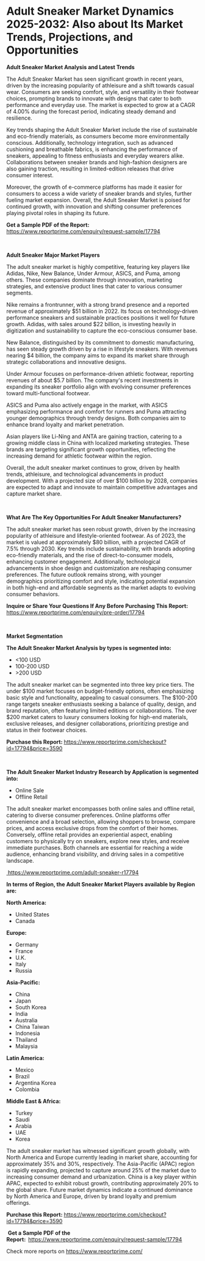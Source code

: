 <p><h1>Adult Sneaker Market Dynamics 2025-2032: Also about Its Market Trends, Projections, and Opportunities</h1></p><p><strong>Adult Sneaker Market Analysis and Latest Trends</strong></p>
<p><p>The Adult Sneaker Market has seen significant growth in recent years, driven by the increasing popularity of athleisure and a shift towards casual wear. Consumers are seeking comfort, style, and versatility in their footwear choices, prompting brands to innovate with designs that cater to both performance and everyday use. The market is expected to grow at a CAGR of 4.00% during the forecast period, indicating steady demand and resilience.</p><p>Key trends shaping the Adult Sneaker Market include the rise of sustainable and eco-friendly materials, as consumers become more environmentally conscious. Additionally, technology integration, such as advanced cushioning and breathable fabrics, is enhancing the performance of sneakers, appealing to fitness enthusiasts and everyday wearers alike. Collaborations between sneaker brands and high-fashion designers are also gaining traction, resulting in limited-edition releases that drive consumer interest.</p><p>Moreover, the growth of e-commerce platforms has made it easier for consumers to access a wide variety of sneaker brands and styles, further fueling market expansion. Overall, the Adult Sneaker Market is poised for continued growth, with innovation and shifting consumer preferences playing pivotal roles in shaping its future.</p></p>
<p><strong>Get a Sample PDF of the Report:&nbsp;</strong> <a href="https://www.reportprime.com/enquiry/request-sample/17794?utm_campaign=2515&utm_medium=2&utm_source=Github&utm_content=ia&utm_term=18032025&utm_id=adult-sneaker">https://www.reportprime.com/enquiry/request-sample/17794</a></p>
<p>&nbsp;</p>
<p><strong>Adult Sneaker Major Market Players</strong></p>
<p><p>The adult sneaker market is highly competitive, featuring key players like Adidas, Nike, New Balance, Under Armour, ASICS, and Puma, among others. These companies dominate through innovation, marketing strategies, and extensive product lines that cater to various consumer segments.</p><p>Nike remains a frontrunner, with a strong brand presence and a reported revenue of approximately $51 billion in 2022. Its focus on technology-driven performance sneakers and sustainable practices positions it well for future growth. Adidas, with sales around $22 billion, is investing heavily in digitization and sustainability to capture the eco-conscious consumer base.</p><p>New Balance, distinguished by its commitment to domestic manufacturing, has seen steady growth driven by a rise in lifestyle sneakers. With revenues nearing $4 billion, the company aims to expand its market share through strategic collaborations and innovative designs.</p><p>Under Armour focuses on performance-driven athletic footwear, reporting revenues of about $5.7 billion. The company's recent investments in expanding its sneaker portfolio align with evolving consumer preferences toward multi-functional footwear.</p><p>ASICS and Puma also actively engage in the market, with ASICS emphasizing performance and comfort for runners and Puma attracting younger demographics through trendy designs. Both companies aim to enhance brand loyalty and market penetration.</p><p>Asian players like Li-Ning and ANTA are gaining traction, catering to a growing middle class in China with localized marketing strategies. These brands are targeting significant growth opportunities, reflecting the increasing demand for athletic footwear within the region.</p><p>Overall, the adult sneaker market continues to grow, driven by health trends, athleisure, and technological advancements in product development. With a projected size of over $100 billion by 2028, companies are expected to adapt and innovate to maintain competitive advantages and capture market share.</p></p>
<p>&nbsp;</p>
<p><strong>What Are The Key Opportunities For Adult Sneaker Manufacturers?</strong></p>
<p><p>The adult sneaker market has seen robust growth, driven by the increasing popularity of athleisure and lifestyle-oriented footwear. As of 2023, the market is valued at approximately $80 billion, with a projected CAGR of 7.5% through 2030. Key trends include sustainability, with brands adopting eco-friendly materials, and the rise of direct-to-consumer models, enhancing customer engagement. Additionally, technological advancements in shoe design and customization are reshaping consumer preferences. The future outlook remains strong, with younger demographics prioritizing comfort and style, indicating potential expansion in both high-end and affordable segments as the market adapts to evolving consumer behaviors.</p></p>
<p><strong>Inquire or Share Your Questions If Any Before Purchasing This Report:</strong> <a href="https://www.reportprime.com/enquiry/pre-order/17794?utm_campaign=2515&utm_medium=2&utm_source=Github&utm_content=ia&utm_term=18032025&utm_id=adult-sneaker">https://www.reportprime.com/enquiry/pre-order/17794</a></p>
<p>&nbsp;</p>
<p><strong>Market Segmentation</strong></p>
<p><strong>The Adult Sneaker Market Analysis by types is segmented into:</strong></p>
<p><ul><li><100 USD</li><li>100-200 USD</li><li>>200 USD</li></ul></p>
<p><p>The adult sneaker market can be segmented into three key price tiers. The under $100 market focuses on budget-friendly options, often emphasizing basic style and functionality, appealing to casual consumers. The $100-200 range targets sneaker enthusiasts seeking a balance of quality, design, and brand reputation, often featuring limited editions or collaborations. The over $200 market caters to luxury consumers looking for high-end materials, exclusive releases, and designer collaborations, prioritizing prestige and status in their footwear choices.</p></p>
<p><strong>Purchase this Report:&nbsp;</strong><a href="https://www.reportprime.com/checkout?id=17794&price=3590&utm_campaign=2515&utm_medium=2&utm_source=Github&utm_content=ia&utm_term=18032025&utm_id=adult-sneaker">https://www.reportprime.com/checkout?id=17794&price=3590</a></p>
<p>&nbsp;</p>
<p><strong>The Adult Sneaker Market Industry Research by Application is segmented into:</strong></p>
<p><ul><li>Online Sale</li><li>Offline Retail</li></ul></p>
<p><p>The adult sneaker market encompasses both online sales and offline retail, catering to diverse consumer preferences. Online platforms offer convenience and a broad selection, allowing shoppers to browse, compare prices, and access exclusive drops from the comfort of their homes. Conversely, offline retail provides an experiential aspect, enabling customers to physically try on sneakers, explore new styles, and receive immediate purchases. Both channels are essential for reaching a wide audience, enhancing brand visibility, and driving sales in a competitive landscape.</p></p>
<p><a href="https://www.reportprime.com/adult-sneaker-r17794?utm_campaign=2515&utm_medium=2&utm_source=Github&utm_content=ia&utm_term=18032025&utm_id=adult-sneaker">&nbsp;https://www.reportprime.com/adult-sneaker-r17794</a></p>
<p><strong>In terms of Region, the Adult Sneaker Market Players available by Region are:</strong></p>
<p>
    <p> <strong> North America: </strong>
        <ul>
            <li>United States</li>
            <li>Canada</li>
        </ul>
        </p> 
    <p> <strong> Europe: </strong>
        <ul>
            <li>Germany</li>
            <li>France</li>
            <li>U.K.</li>
            <li>Italy</li>
            <li>Russia</li>
        </ul>
        </p> 
    <p> <strong> Asia-Pacific: </strong>
        <ul>
            <li>China</li>
            <li>Japan</li>
            <li>South Korea</li>
            <li>India</li>
            <li>Australia</li>
            <li>China Taiwan</li>
            <li>Indonesia</li>
            <li>Thailand</li>
            <li>Malaysia</li>
        </ul>
        </p> 
    <p> <strong> Latin America: </strong>
        <ul>
            <li>Mexico</li>
            <li>Brazil</li>
            <li>Argentina Korea</li>
            <li>Colombia</li>
        </ul>
        </p> 
    <p> <strong> Middle East & Africa: </strong>
        <ul>
            <li>Turkey</li>
            <li>Saudi</li>
            <li>Arabia</li>
            <li>UAE</li>
            <li>Korea</li>
        </ul>
    </p>
    </p>
<p><p>The adult sneaker market has witnessed significant growth globally, with North America and Europe currently leading in market share, accounting for approximately 35% and 30%, respectively. The Asia-Pacific (APAC) region is rapidly expanding, projected to capture around 25% of the market due to increasing consumer demand and urbanization. China is a key player within APAC, expected to exhibit robust growth, contributing approximately 20% to the global share. Future market dynamics indicate a continued dominance by North America and Europe, driven by brand loyalty and premium offerings.</p></p>
<p><strong>Purchase this Report: </strong><a href="https://www.reportprime.com/checkout?id=17794&price=3590&utm_campaign=2515&utm_medium=2&utm_source=Github&utm_content=ia&utm_term=18032025&utm_id=adult-sneaker">https://www.reportprime.com/checkout?id=17794&price=3590</a></p>
<p>&nbsp;<strong>Get a Sample PDF of the Report:&nbsp;&nbsp;</strong><a href="https://www.reportprime.com/enquiry/request-sample/17794?utm_campaign=2515&utm_medium=2&utm_source=Github&utm_content=ia&utm_term=18032025&utm_id=adult-sneaker">https://www.reportprime.com/enquiry/request-sample/17794</a></p>
<p><strong></strong></p>
<p>Check more reports on <a href="https://www.reportprime.com/?utm_campaign=2515&utm_medium=2&utm_source=Github&utm_content=ia&utm_term=18032025&utm_id=adult-sneaker">https://www.reportprime.com/</a></p>
